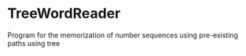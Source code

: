 # TreeWordReader
Program for the memorization of number sequences using  pre-existing paths using tree
